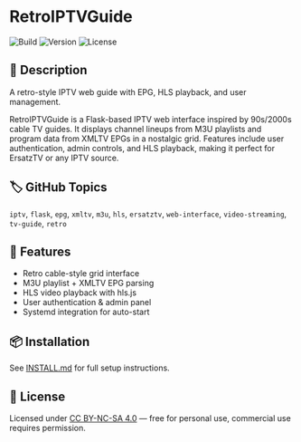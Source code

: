 # RetroIPTVGuide

![Build](https://github.com/thehack904/RetroIPTVGuide/actions/workflows/python-app.yml/badge.svg) ![Version](https://img.shields.io/badge/version-v0.1.0--BETA-blue.svg) ![License](https://img.shields.io/badge/License-CC%20BY--NC--SA%204.0-lightgrey.svg)

## 📌 Description
A retro-style IPTV web guide with EPG, HLS playback, and user management.

RetroIPTVGuide is a Flask-based IPTV web interface inspired by 90s/2000s cable TV guides. 
It displays channel lineups from M3U playlists and program data from XMLTV EPGs in a nostalgic grid. 
Features include user authentication, admin controls, and HLS playback, making it perfect for ErsatzTV or any IPTV source.

## 🏷️ GitHub Topics
`iptv`, `flask`, `epg`, `xmltv`, `m3u`, `hls`, `ersatztv`, `web-interface`, `video-streaming`, `tv-guide`, `retro`

## 🚀 Features
- Retro cable-style grid interface
- M3U playlist + XMLTV EPG parsing
- HLS video playback with hls.js
- User authentication & admin panel
- Systemd integration for auto-start

## 📦 Installation
See [INSTALL.md](INSTALL.md) for full setup instructions.

## 📜 License
Licensed under [CC BY-NC-SA 4.0](https://creativecommons.org/licenses/by-nc-sa/4.0/) — 
free for personal use, commercial use requires permission.
